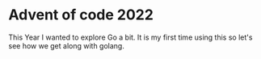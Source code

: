 # Advent of code 2022
This Year I wanted to explore Go a bit. It is my first time using this so let's see how we get along with golang.
